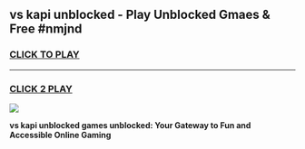 
## vs kapi unblocked - Play Unblocked Gmaes & Free #nmjnd
<h3>
<a href="https://news.freeplayer.one?title=vs_kapi_unblocked&ref=24F">CLICK TO PLAY</a></h3>
<hr>

<h3>
<a href="https://news.freeplayer.one?title=vs_kapi_unblocked&ref=24F">CLICK 2 PLAY</a>
  
</h3>

<a href="https://news.freeplayer.one?title=vs_kapi_unblocked&ref=24F/"><img src="https://clearcache.store/games.png"></a>


**vs kapi unblocked games unblocked: Your Gateway to Fun and Accessible Online Gaming**

